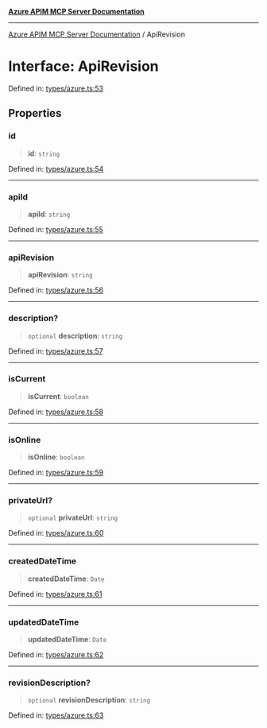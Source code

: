 [**Azure APIM MCP Server Documentation**](../README.md)

***

[Azure APIM MCP Server Documentation](../globals.md) / ApiRevision

# Interface: ApiRevision

Defined in: [types/azure.ts:53](https://github.com/dviana78/test-mcp-repo/blob/main/src/types/azure.ts#L53)

## Properties

### id

> **id**: `string`

Defined in: [types/azure.ts:54](https://github.com/dviana78/test-mcp-repo/blob/main/src/types/azure.ts#L54)

***

### apiId

> **apiId**: `string`

Defined in: [types/azure.ts:55](https://github.com/dviana78/test-mcp-repo/blob/main/src/types/azure.ts#L55)

***

### apiRevision

> **apiRevision**: `string`

Defined in: [types/azure.ts:56](https://github.com/dviana78/test-mcp-repo/blob/main/src/types/azure.ts#L56)

***

### description?

> `optional` **description**: `string`

Defined in: [types/azure.ts:57](https://github.com/dviana78/test-mcp-repo/blob/main/src/types/azure.ts#L57)

***

### isCurrent

> **isCurrent**: `boolean`

Defined in: [types/azure.ts:58](https://github.com/dviana78/test-mcp-repo/blob/main/src/types/azure.ts#L58)

***

### isOnline

> **isOnline**: `boolean`

Defined in: [types/azure.ts:59](https://github.com/dviana78/test-mcp-repo/blob/main/src/types/azure.ts#L59)

***

### privateUrl?

> `optional` **privateUrl**: `string`

Defined in: [types/azure.ts:60](https://github.com/dviana78/test-mcp-repo/blob/main/src/types/azure.ts#L60)

***

### createdDateTime

> **createdDateTime**: `Date`

Defined in: [types/azure.ts:61](https://github.com/dviana78/test-mcp-repo/blob/main/src/types/azure.ts#L61)

***

### updatedDateTime

> **updatedDateTime**: `Date`

Defined in: [types/azure.ts:62](https://github.com/dviana78/test-mcp-repo/blob/main/src/types/azure.ts#L62)

***

### revisionDescription?

> `optional` **revisionDescription**: `string`

Defined in: [types/azure.ts:63](https://github.com/dviana78/test-mcp-repo/blob/main/src/types/azure.ts#L63)
